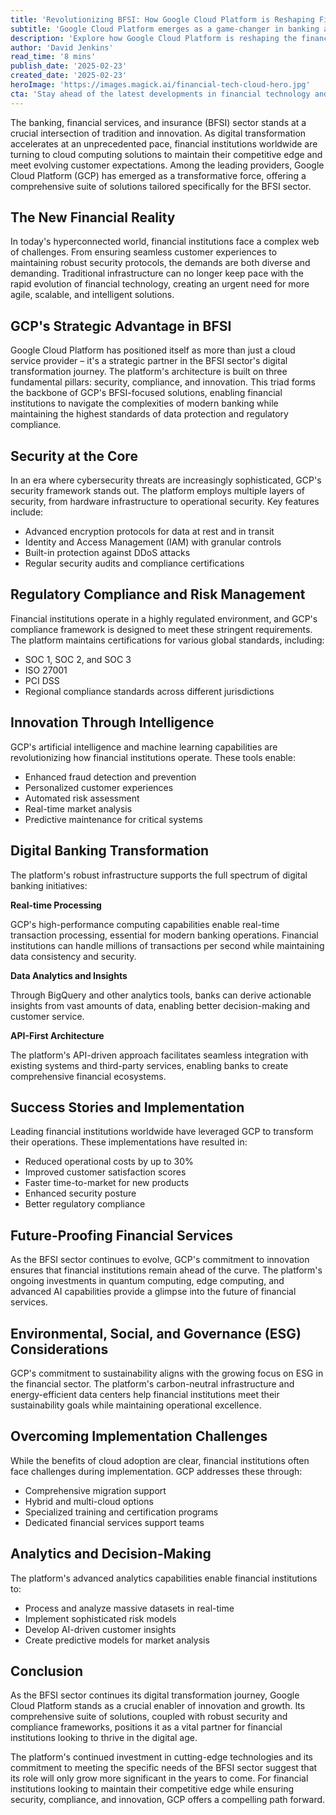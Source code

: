 ```yaml
---
title: 'Revolutionizing BFSI: How Google Cloud Platform is Reshaping Financial Services'
subtitle: 'Google Cloud Platform emerges as a game-changer in banking and financial services'
description: 'Explore how Google Cloud Platform is reshaping the financial services industry with tailored solutions focused on security, compliance, and innovation. Learn how GCP facilitates digital transformation, provides AI-driven analytics, and supports environmental sustainability within the BFSI sector.'
author: 'David Jenkins'
read_time: '8 mins'
publish_date: '2025-02-23'
created_date: '2025-02-23'
heroImage: 'https://images.magick.ai/financial-tech-cloud-hero.jpg'
cta: 'Stay ahead of the latest developments in financial technology and cloud computing. Follow us on LinkedIn for expert insights and analysis on how cloud platforms like GCP are reshaping the future of financial services.'
---
```


The banking, financial services, and insurance (BFSI) sector stands at a crucial intersection of tradition and innovation. As digital transformation accelerates at an unprecedented pace, financial institutions worldwide are turning to cloud computing solutions to maintain their competitive edge and meet evolving customer expectations. Among the leading providers, Google Cloud Platform (GCP) has emerged as a transformative force, offering a comprehensive suite of solutions tailored specifically for the BFSI sector.

## The New Financial Reality

In today's hyperconnected world, financial institutions face a complex web of challenges. From ensuring seamless customer experiences to maintaining robust security protocols, the demands are both diverse and demanding. Traditional infrastructure can no longer keep pace with the rapid evolution of financial technology, creating an urgent need for more agile, scalable, and intelligent solutions.

## GCP's Strategic Advantage in BFSI

Google Cloud Platform has positioned itself as more than just a cloud service provider – it's a strategic partner in the BFSI sector's digital transformation journey. The platform's architecture is built on three fundamental pillars: security, compliance, and innovation. This triad forms the backbone of GCP's BFSI-focused solutions, enabling financial institutions to navigate the complexities of modern banking while maintaining the highest standards of data protection and regulatory compliance.

## Security at the Core

In an era where cybersecurity threats are increasingly sophisticated, GCP's security framework stands out. The platform employs multiple layers of security, from hardware infrastructure to operational security. Key features include:

- Advanced encryption protocols for data at rest and in transit
- Identity and Access Management (IAM) with granular controls
- Built-in protection against DDoS attacks
- Regular security audits and compliance certifications

## Regulatory Compliance and Risk Management

Financial institutions operate in a highly regulated environment, and GCP's compliance framework is designed to meet these stringent requirements. The platform maintains certifications for various global standards, including:

- SOC 1, SOC 2, and SOC 3
- ISO 27001
- PCI DSS
- Regional compliance standards across different jurisdictions

## Innovation Through Intelligence

GCP's artificial intelligence and machine learning capabilities are revolutionizing how financial institutions operate. These tools enable:

- Enhanced fraud detection and prevention
- Personalized customer experiences
- Automated risk assessment
- Real-time market analysis
- Predictive maintenance for critical systems

## Digital Banking Transformation

The platform's robust infrastructure supports the full spectrum of digital banking initiatives:

**Real-time Processing**

GCP's high-performance computing capabilities enable real-time transaction processing, essential for modern banking operations. Financial institutions can handle millions of transactions per second while maintaining data consistency and security.

**Data Analytics and Insights**

Through BigQuery and other analytics tools, banks can derive actionable insights from vast amounts of data, enabling better decision-making and customer service.

**API-First Architecture**

The platform's API-driven approach facilitates seamless integration with existing systems and third-party services, enabling banks to create comprehensive financial ecosystems.

## Success Stories and Implementation

Leading financial institutions worldwide have leveraged GCP to transform their operations. These implementations have resulted in:

- Reduced operational costs by up to 30%
- Improved customer satisfaction scores
- Faster time-to-market for new products
- Enhanced security posture
- Better regulatory compliance

## Future-Proofing Financial Services

As the BFSI sector continues to evolve, GCP's commitment to innovation ensures that financial institutions remain ahead of the curve. The platform's ongoing investments in quantum computing, edge computing, and advanced AI capabilities provide a glimpse into the future of financial services.

## Environmental, Social, and Governance (ESG) Considerations

GCP's commitment to sustainability aligns with the growing focus on ESG in the financial sector. The platform's carbon-neutral infrastructure and energy-efficient data centers help financial institutions meet their sustainability goals while maintaining operational excellence.

## Overcoming Implementation Challenges

While the benefits of cloud adoption are clear, financial institutions often face challenges during implementation. GCP addresses these through:

- Comprehensive migration support
- Hybrid and multi-cloud options
- Specialized training and certification programs
- Dedicated financial services support teams

## Analytics and Decision-Making

The platform's advanced analytics capabilities enable financial institutions to:

- Process and analyze massive datasets in real-time
- Implement sophisticated risk models
- Develop AI-driven customer insights
- Create predictive models for market analysis

## Conclusion

As the BFSI sector continues its digital transformation journey, Google Cloud Platform stands as a crucial enabler of innovation and growth. Its comprehensive suite of solutions, coupled with robust security and compliance frameworks, positions it as a vital partner for financial institutions looking to thrive in the digital age.

The platform's continued investment in cutting-edge technologies and its commitment to meeting the specific needs of the BFSI sector suggest that its role will only grow more significant in the years to come. For financial institutions looking to maintain their competitive edge while ensuring security, compliance, and innovation, GCP offers a compelling path forward.